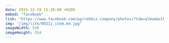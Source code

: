```yaml
---
date: 2015-12-19 15:20:09 +0200
embed: "facebook"
link: "https://www.facebook.com/pg/rebbix.company/photos/?tab=album&album_id=490881571037126"
img: "/img/life/00211_item.md.jpg"
imageWidth: 530
imageHeight: 354
---
```

